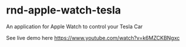 # rnd-apple-watch-tesla
An application for Apple Watch to control your Tesla Car

See live demo here <https://www.youtube.com/watch?v=k6MZCKBNgxc> 
